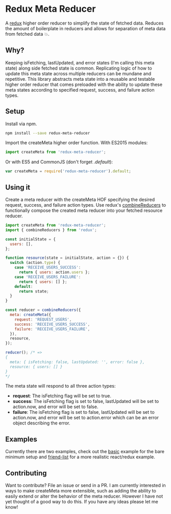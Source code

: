 # Redux Meta Reducer
A [redux](https://github.com/reactjs/redux) higher order reducer to simplify the state of fetched data. Reduces the amount of boilerplate in reducers and allows for separation of meta data from fetched data :collision:.

## Why?
Keeping isFetching, lastUpdated, and error states (I'm calling this meta state) along side fetched state is common. Replicating logic of how to update this meta state across multiple reducers can be mundane and repetitive. This library abstracts meta state into a reusable and testable higher order reducer that comes preloaded with the ability to update these meta states according to specified request, success, and failure action types.

## Setup
Install via npm.

```sh
npm install --save redux-meta-reducer
```

Import the createMeta higher order function. With ES2015 modules:

```javascript
import createMeta from 'redux-meta-reducer';
```

Or with ES5 and CommonJS (don't forget _.default_):
```javascript
var createMeta = require('redux-meta-reducer').default;
```

## Using it
Create a meta reducer with the createMeta HOF specifying the desired request, success, and failure action types. Use redux's [combineReducers](http://redux.js.org/docs/api/combineReducers.html) to functionally compose the created meta reducer into your fetched resource reducer.
```javascript
import createMeta from 'redux-meta-reducer';
import { combineReducers } from 'redux';

const initialState = {
  users: [],
};

function resource(state = initialState, action = {}) {
  switch (action.type) {
    case 'RECEIVE_USERS_SUCCESS':
      return { users: action.users };
    case 'RECEIVE_USERS_FAILURE':
      return { users: [] };
    default:
      return state;
  }
}

const reducer = combineReducers({
  meta: createMeta({
    request: 'REQUEST_USERS',
    success: 'RECEIVE_USERS_SUCCESS',
    failure: 'RECEIVE_USERS_FAILURE',
  }),
  resource,
});

reducer(); /* =>
{
  meta: { isFetching: false, lastUpdated: '', error: false },
  resource: { users: [] }
}
*/
```
The meta state will respond to all three action types:
- **request**:
The isFetching flag will be set to true.
- **success**:
The isFetching flag is set to false, lastUpdated will be set to action.now, and error will be set to false.
- **failure**:
The isFetching flag is set to false, lastUpdated will be set to action.now, and error will be set to action.error which can be an error object describing the error.

## Examples
Currently there are two examples, check out the [basic](/examples/basic) example for the bare minimum setup and [friend-list](/examples/friend-list) for a more realistic react/redux example.

## Contributing
Want to contribute? File an issue or send in a PR. I am currently interested in ways to make createMeta more extensible, such as adding the ability to easily extend or alter the behavior of the meta reducer. However I have not yet thought of a good way to do this. If you have any ideas please let me know!
